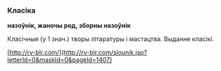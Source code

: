 ### Класіка
**назоўнік, жаночы род, зборны назоўнік**

Класічныя (у 1 знач.) творы літаратуры і мастацтва. Выданне класікі.

<a rel="author">[http://rv-blr.com/](http://rv-blr.com/slounik.jsp?letterId=0&maskId=0&pageId=1407)</a>
